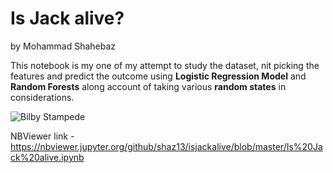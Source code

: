# Is Jack alive?                                                                       
by Mohammad Shahebaz

This notebook is my one of my attempt to study the dataset, nit picking the features and predict the outcome using **Logistic Regression Model** and **Random Forests** along account of taking various **random states** in considerations.

![Bilby Stampede](https://github.com/shaz13/isjackalive-/blob/master/jack.jpg)



NBViewer link - https://nbviewer.jupyter.org/github/shaz13/isjackalive/blob/master/Is%20Jack%20alive.ipynb
